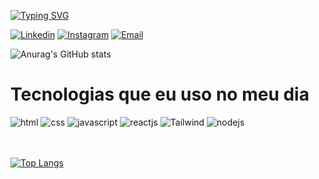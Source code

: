 [![Typing SVG](https://readme-typing-svg.demolab.com?font=Yeon+Sung&pause=1000&color=ABD200&background=0A0F0B00&center=verdade&vCenter=verdade&repeat=verdade&width=435&lines=Hello%2C+world.+My+name+is+Gian!%F0%9F%A4%99)](https://git.io/typing-svg)

[![Linkedin](https://img.shields.io/badge/LinkedIn-0077B5?style=for-the-badge&logo=linkedin&logoColor=white)](https://www.linkedin.com/in/gian-de-oliveira/)
[![Instagram](https://img.shields.io/badge/Instagram-E4405F?style=for-the-badge&logo=instagram&logoColor=white)](https://www.instagram.com/gian_oliveira22/)
[![Email](https://img.shields.io/badge/Gmail-D14836?style=for-the-badge&logo=gmail&logoColor=white)](mailto:contato@naigdeoliveira.com)

![Anurag's GitHub stats](https://github-readme-stats.vercel.app/api?username=GianDoliveira&show_icons=true&theme=merko)

# Tecnologias que eu uso no meu dia

<div>
    <img alt="html" src="https://img.shields.io/badge/HTML5-E34F26?style=for-the-badge&logo=html5&logoColor=white">
    <img alt="css" src="https://img.shields.io/badge/CSS-239120?&style=for-the-badge&logo=css3&logoColor=white">
    <img alt="javascript" src="https://img.shields.io/badge/JavaScript-F7DF1E?style=for-the-badge&logo=javascript&logoColor=black">
    <img alt="reactjs" src="https://img.shields.io/badge/React-20232A?style=for-the-badge&logo=react&logoColor=61DAFB">
    <img alt="Tailwind" src="https://img.shields.io/badge/Tailwind_CSS-38B2AC?style=for-the-badge&logo=tailwind-css&logoColor=white">
    <img alt="nodejs" src="https://img.shields.io/badge/Node.js-43853D?style=for-the-badge&logo=node.js&logoColor=white">
</div>
<br></br>

[![Top Langs](https://github-readme-stats.vercel.app/api/top-langs/?username=GianDoliveira)](https://github.com/anuraghazra/github-readme-stats)

